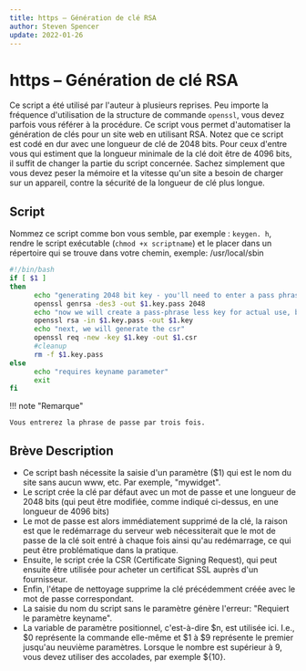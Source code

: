 ```yaml
---
title: https – Génération de clé RSA
author: Steven Spencer
update: 2022-01-26
---
```


# https – Génération de clé RSA

Ce script a été utilisé par l'auteur à plusieurs reprises. Peu importe la fréquence d'utilisation de la structure de commande `openssl`, vous devez parfois vous référer à la procédure. Ce script vous permet d'automatiser la génération de clés pour un site web en utilisant RSA. Notez que ce script est codé en dur avec une longueur de clé de 2048 bits. Pour ceux d'entre vous qui estiment que la longueur minimale de la clé doit être de 4096 bits, il suffit de changer la partie du script concernée. Sachez simplement que vous devez peser la mémoire et la vitesse qu'un site a besoin de charger sur un appareil, contre la sécurité de la longueur de clé plus longue.

## Script

Nommez ce script comme bon vous semble, par exemple : `keygen. h`, rendre le script exécutable (`chmod +x scriptname`) et le placer dans un répertoire qui se trouve dans votre chemin, exemple: /usr/local/sbin

```bash
#!/bin/bash
if [ $1 ]
then
      echo "generating 2048 bit key - you'll need to enter a pass phrase and verify it"
      openssl genrsa -des3 -out $1.key.pass 2048
      echo "now we will create a pass-phrase less key for actual use, but you will need to enter your pass phrase a third time"
      openssl rsa -in $1.key.pass -out $1.key
      echo "next, we will generate the csr"
      openssl req -new -key $1.key -out $1.csr
      #cleanup
      rm -f $1.key.pass
else
      echo "requires keyname parameter"
      exit
fi
```

!!! note "Remarque"

    Vous entrerez la phrase de passe par trois fois.

## Brève Description

* Ce script bash nécessite la saisie d'un paramètre ($1) qui est le nom du site sans aucun www, etc. Par exemple, "mywidget".
* Le script crée la clé par défaut avec un mot de passe et une longueur de 2048 bits (qui peut être modifiée, comme indiqué ci-dessus, en une longueur de 4096 bits)
* Le mot de passe est alors immédiatement supprimé de la clé, la raison est que le redémarrage du serveur web nécessiterait que le mot de passe de la clé soit entré à chaque fois ainsi qu'au redémarrage, ce qui peut être problématique dans la pratique.
* Ensuite, le script crée la CSR (Certificate Signing Request), qui peut ensuite être utilisée pour acheter un certificat SSL auprès d'un fournisseur.
* Enfin, l'étape de nettoyage supprime la clé précédemment créée avec le mot de passe correspondant.
* La saisie du nom du script sans le paramètre génère l'erreur: "Requiert le paramètre keyname".
* La variable de paramètre positionnel, c'est-à-dire $n, est utilisée ici. I.e., $0 représente la commande elle-même et $1 à $9 représente le premier jusqu'au neuvième paramètres. Lorsque le nombre est supérieur à 9, vous devez utiliser des accolades, par exemple ${10}.
